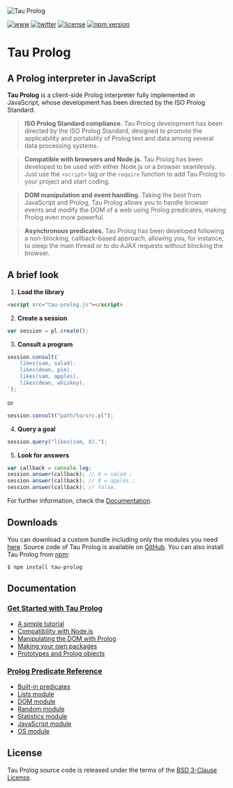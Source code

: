 ![Tau Prolog](http://tau-prolog.org/logo/tauprolog64.png "Tau Prolog")

[![www](https://img.shields.io/badge/www-tau--prolog.org-442178)](http://tau-prolog.org)
[![twitter](https://img.shields.io/badge/twitter-%40tau__prolog-blue)](https://twitter.com/tau_prolog)
[![license](https://img.shields.io/github/license/tau-prolog/tau-prolog?color=green)](http://tau-prolog.org/license)
[![npm version](https://img.shields.io/npm/v/tau-prolog?color=red "npm version")](https://www.npmjs.com/tau-prolog)

# Tau Prolog

## A Prolog interpreter in JavaScript
**Tau Prolog** is a client-side Prolog interpreter fully implemented in JavaScript, whose development has been directed by the ISO Prolog Standard.

> **ISO Prolog Standard compliance.** Tau Prolog development has been directed by the ISO Prolog Standard, designed to promote the applicability and portability of Prolog text and data among several data processing systems.

> **Compatible with browsers and Node.js.** Tau Prolog has been developed to be used with either Node.js or a browser seamlessly. Just use the `<script>` tag or the `require` function to add Tau Prolog to your project and start coding.

> **DOM manipulation and event handling.** Taking the best from JavaScript and Prolog, Tau Prolog allows you to handle browser events and modify the DOM of a web using Prolog predicates, making Prolog even more powerful.

> **Asynchronous predicates.** Tau Prolog has been developed following a non-blocking, callback-based approach, allowing you, for instance, to sleep the main thread or to do AJAX requests without blocking the browser.

## A brief look

1. **Load the library**
```html
<script src="tau-prolog.js"></script>
```
2. **Create a session**
```javascript
var session = pl.create();
```
3. **Consult a program**
```javascript
session.consult(`
    likes(sam, salad).
    likes(dean, pie).
    likes(sam, apples).
    likes(dean, whiskey).
`);
```
or
```javascript
session.consult("path/to/src.pl");
```
4. **Query a goal**
```javascript
session.query("likes(sam, X).");
```
5. **Look for answers**
```javascript
var callback = console.log;
session.answer(callback); // X = salad ;
session.answer(callback); // X = apples ;
session.answer(callback); // false.
```

For further information, check the [Documentation](http://tau-prolog.org/documentation).

## Downloads
You can download a custom bundle including only the modules you need [here](http://tau-prolog.org/downloads#custom). Source code of Tau Prolog is available on [GitHub](/modules). You can also install Tau Prolog from [npm](https://www.npmjs.com/tau-prolog):
```shell
$ npm install tau-prolog
```

## Documentation

### [**Get Started with Tau Prolog**](http://tau-prolog.org/documentation#manual)
* [A simple tutorial](http://tau-prolog.org/manual/a-simple-tutorial)
* [Compatibility with Node.js](http://tau-prolog.org/manual/compatibility-with-nodejs)
* [Manipulating the DOM with Prolog](http://tau-prolog.org/manual/manipulating-the-dom-with-prolog)
* [Making your own packages](http://tau-prolog.org/manual/making-your-own-packages)
* [Prototypes and Prolog objects](http://tau-prolog.org/manual/prototypes-and-prolog-objects)

### [**Prolog Predicate Reference**](http://tau-prolog.org/documentation#prolog)
* [Built-in predicates](http://tau-prolog.org/documentation#builtin)
* [Lists module](http://tau-prolog.org/documentation#lists)
* [DOM module](http://tau-prolog.org/documentation#dom)
* [Random module](http://tau-prolog.org/documentation#random)
* [Statistics module](http://tau-prolog.org/documentation#statistics)
* [JavaScript module](http://tau-prolog.org/documentation#js)
* [OS module](http://tau-prolog.org/documentation#os)

## License
Tau Prolog source code is released under the terms of the [BSD 3-Clause License](http://tau-prolog.org/license).

